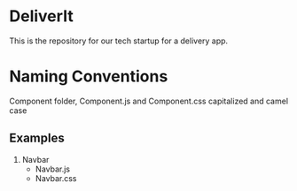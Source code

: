 # DeliverIt
This is the repository for our tech startup for a delivery app. 

Naming Conventions
==================
Component folder, Component.js and Component.css capitalized and camel case
## Examples
1. Navbar
   * Navbar.js
   * Navbar.css
